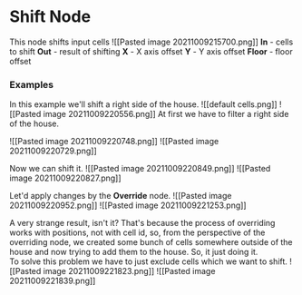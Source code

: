 # Shift Node
This node shifts input cells 
![[Pasted image 20211009215700.png]]
**In** - cells to shift
**Out** - result of shifting
**X** - X axis offset
**Y** - Y axis offset
**Floor** - floor offset

### Examples
In this example we'll shift a right side of the house.
![[default cells.png]]
![[Pasted image 20211009220556.png]]
At first we have to filter a right side of the house.

![[Pasted image 20211009220748.png]]
![[Pasted image 20211009220729.png]]

Now we can shift it.
![[Pasted image 20211009220849.png]]
![[Pasted image 20211009220827.png]]

Let'd apply changes by the **Override** node.
![[Pasted image 20211009220952.png]]
![[Pasted image 20211009221253.png]]

A very strange result, isn't it? That's because the process of overriding works with positions, not with cell id, so, from the perspective of the overriding node, we created some bunch of cells somewhere outside of the house and now trying to add them to the house. So, it just doing it.   
To solve this problem we have to just exclude cells which we want to shift.
![[Pasted image 20211009221823.png]]
![[Pasted image 20211009221839.png]]

